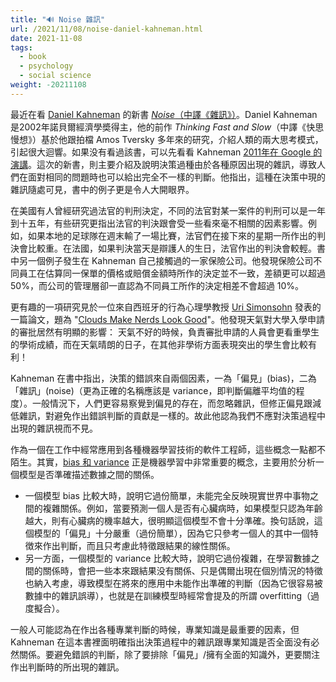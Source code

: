 ```yaml
---
title: "🔊 Noise 雜訊"
url: /2021/11/08/noise-daniel-kahneman.html
date: 2021-11-08
tags:
  - book
  - psychology
  - social science
weight: -20211108
---
```


最近在看 [Daniel Kahneman](https://en.wikipedia.org/wiki/Daniel_Kahneman) 的新書 [*Noise*（中譯《雜訊》）](https://readnoise.com/)。Daniel Kahneman 是2002年諾貝爾經濟學奬得主，他的前作 *Thinking Fast and Slow*（中譯《快思慢想》）基於他跟拍檔 Amos Tversky 多年來的研究，介紹人類的兩大思考模式，引起很大迴響。如果没有看過該書，可以先看看 Kahneman [2011年在 Google 的演講](https://www.youtube.com/watch?v=CjVQJdIrDJ0)。這次的新書，則主要介紹及說明決策過種由於各種原因出現的雜訊，導致人們在面對相同的問題時也可以給出完全不一樣的判斷。他指出，這種在決策中現的雜訊隨處可見，書中的例子更是令人大開眼界。

<!--more-->

在美國有人曾經研究過法官的判刑決定，不同的法官對某一案件的判刑可以是一年到十五年，有些研究更指出法官的判決跟會受一些看來毫不相關的因素影響。例如，如果本地的足球隊在週末輸了一場比賽，法官們在接下來的星期一所作出的判決會比較重。在法國，如果判決當天是辯護人的生日，法官作出的判決會較輕。書中另一個例子發生在 Kahneman 自己接觸過的一家保險公司。他發現保險公司不同員工在估算同一保單的價格或賠償金額時所作的決定並不一致，差額更可以超過 50%，而公司的管理層卻一直認為不同員工所作的決定相差不會超過 10%。

更有趣的一項研究見於一位來自西班牙的行為心理學教授 [Uri Simonsohn](http://urisohn.com/) 發表的一篇論文，題為 "[Clouds Make Nerds Look Good](https://papers.ssrn.com/sol3/papers.cfm?abstract_id=906872)"。他發現天氣對大學入學申請的審批居然有明顯的影響： 天氣不好的時候，負責審批申請的人員會更看重學生的學術成績，而在天氣晴朗的日子，在其他非學術方面表現突出的學生會比較有利！

Kahneman 在書中指出，決策的錯誤來自兩個因素，一為「偏見」(bias)，二為「雜訊」(noise)（更為正確的名稱應該是 variance，即判斷偏離平均值的程度）。一般情況下，人們更容易察覺到偏見的存在，而忽略雜訊，但修正偏見跟減低雜訊，對避免作出錯誤判斷的貢獻是一樣的。故此他認為我們不應對決策過程中出現的雜訊視而不見。

作為一個在工作中經常應用到各種機器學習技術的軟件工程師，這些概念一點都不陌生。其實，[bias 和 variance](https://en.wikipedia.org/wiki/Bias%E2%80%93variance_tradeoff) 正是機器學習中非常重要的概念，主要用於分析一個模型是否準確描述數據之間的關係。
- 一個模型 bias 比較大時，說明它過份簡單，未能完全反映現實世界中事物之間的複雜關係。例如，當要預測一個人是否有心臟病時，如果模型只認為年齡越大，則有心臟病的機率越大，很明顯這個模型不會十分準確。換句話說，這個模型的「偏見」十分嚴重（過份簡單），因為它只參考一個人的其中一個特徴來作出判斷，而且只考慮此特徵跟結果的線性關係。
- 另一方面，一個模型的 variance 比較大時，說明它過份複雜，在學習數據之間的關係時，會把一些本來跟結果没有關係、只是偶爾出現在個別情況的特徵也納入考慮，導致模型在將來的應用中未能作出準確的判斷（因為它很容易被數據中的雜訊誤導），也就是在訓練模型時經常會提及的所謂 overfitting（過度擬合）。

一般人可能認為在作出各種專業判斷的時候，專業知識是最重要的因素，但 Kahneman 在這本書裡面明確指出決策過程中的雜訊跟專業知識是否全面没有必然關係。要避免錯誤的判斷，除了要排除「偏見」/擁有全面的知識外，更要關注作出判斷時的所出現的雜訊。
